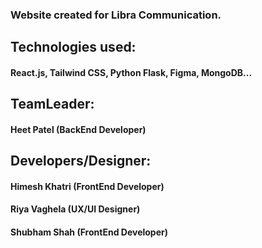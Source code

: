 ### Website created for Libra Communication.

## Technologies used:

#### React.js, Tailwind CSS, Python Flask, Figma, MongoDB...

## TeamLeader:

#### Heet Patel (BackEnd Developer)

## Developers/Designer:

#### Himesh Khatri (FrontEnd Developer)

#### Riya Vaghela (UX/UI Designer)

#### Shubham Shah (FrontEnd Developer)
